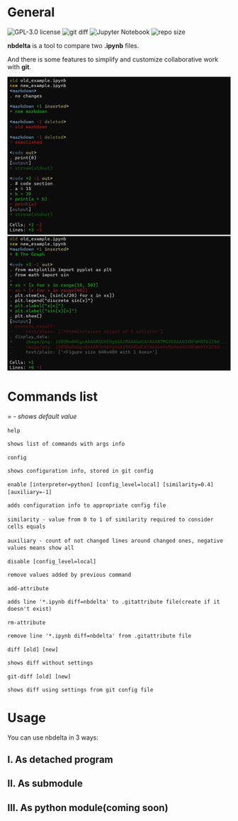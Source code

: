 # General

![GPL-3.0 license](https://img.shields.io/badge/license-GPL--3.0-red)
![git diff](https://img.shields.io/badge/git-diff-white)
![Jupyter Notebook](https://img.shields.io/badge/Jupyter_Notebook-F37726)
![repo size](https://img.shields.io/badge/repo_size-130_kb-blue)

**nbdelta** is a tool to compare two **.ipynb** files.

And there is some features to simplify and customize collaborative work with **git**.

![example1](example1.png)
![example2](example2.png)

# Commands list

*= - shows default value*

`help`

    shows list of commands with args info

`config`

    shows configuration info, stored in git config
      
`enable [interpreter=python] [config_level=local] [similarity=0.4] [auxiliary=-1]`

    adds configuration info to appropriate config file

    similarity - value from 0 to 1 of similarity required to consider cells equals
    
    auxiliary - count of not changed lines around changed ones, negative values means show all
      
`disable [config_level=local]`

    remove values added by previous command
      
`add-attribute`

    adds line '*.ipynb diff=nbdelta' to .gitattribute file(create if it doesn't exist)
      
`rm-attribute`

    remove line '*.ipynb diff=nbdelta' from .gitattribute file
      
`diff [old] [new]`

    shows diff without settings
      
`git-diff [old] [new]`

    shows diff using settings from git config file

# Usage

You can use nbdelta in 3 ways:

## I. As detached program

## II. As submodule

## III. As python module(coming soon)